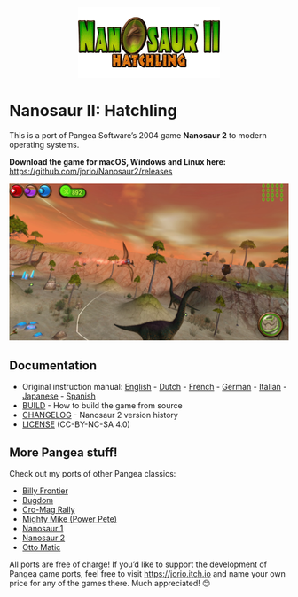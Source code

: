 <p align="center" width="100%"><img src="docs/logo.png" height=128 alt="Nanosaur 2"></p>

# Nanosaur II: Hatchling

This is a port of Pangea Software’s 2004 game **Nanosaur 2** to modern operating systems.

**Download the game for macOS, Windows and Linux here:** https://github.com/jorio/Nanosaur2/releases

![Nanosaur 2 Screenshot](screenshot.webp)

## Documentation

- Original instruction manual:
    [English](docs/Instructions-EN.pdf) -
    [Dutch](docs/Instructions-NL.pdf) -
    [French](docs/Instructions-FR.pdf) -
    [German](docs/Instructions-DE.pdf) -
    [Italian](docs/Instructions-IT.pdf) -
    [Japanese](docs/Instructions-JA.pdf) -
    [Spanish](docs/Instructions-ES.pdf)    
- [BUILD](BUILD.md) - How to build the game from source
- [CHANGELOG](CHANGELOG.md) - Nanosaur 2 version history
- [LICENSE](LICENSE.md) (CC-BY-NC-SA 4.0)

## More Pangea stuff!

Check out my ports of other Pangea classics:
- [Billy Frontier](https://github.com/jorio/BillyFrontier)
- [Bugdom](https://github.com/jorio/Bugdom)
- [Cro-Mag Rally](https://github.com/jorio/CroMagRally)
- [Mighty Mike (Power Pete)](https://github.com/jorio/MightyMike)
- [Nanosaur 1](https://github.com/jorio/Nanosaur)
- [Nanosaur 2](https://github.com/jorio/Nanosaur)
- [Otto Matic](https://github.com/jorio/OttoMatic)

All ports are free of charge! If you’d like to support the development of Pangea game ports, feel free to visit https://jorio.itch.io and name your own price for any of the games there. Much appreciated! 😊
